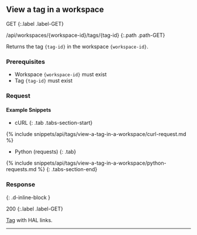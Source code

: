 ## View a tag in a workspace

GET
{:.label .label-GET}

/api/workspaces/{workspace-id}/tags/{tag-id}
{:.path .path-GET}

Returns the tag `{tag-id}` in the workspace `{workspace-id}`.

### Prerequisites
- Workspace `{workspace-id}` must exist
- Tag `{tag-id}` must exist

### Request
#### Example Snippets
- cURL
{: .tab .tabs-section-start}

{% include snippets/api/tags/view-a-tag-in-a-workspace/curl-request.md %}

- Python (requests)
{: .tab}

{% include snippets/api/tags/view-a-tag-in-a-workspace/python-requests.md %}
{: .tabs-section-end}

### Response
{: .d-inline-block }

200
{:.label .label-GET}

[Tag](#tag) with HAL links.

---
